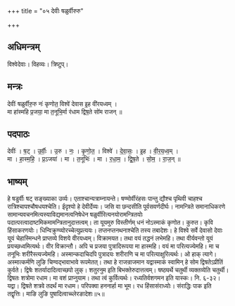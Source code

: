 +++
title = "०५ देवीः षळुर्वीरुरु"

+++
## अधिमन्त्रम्
विश्वेदेवाः। विहव्यः। त्रिष्टुप्।

## मन्त्रः
देवीः॑ षळुर्वीरु॒रु नः॑ कृणोत॒ विश्वे॑ देवास इ॒ह वी॑रयध्वम् ।  
मा हा॑स्महि प्र॒जया॒ मा त॒नूभि॒र्मा र॑धाम द्विष॒ते सो॑म राजन् ॥

## पदपाठः
देवीः॑ । ष॒ट् । उ॒र्वीः॒ । उ॒रु । नः॒ । कृ॒णो॒त॒ । विश्वे॑ । दे॒वा॒सः॒ । इ॒ह । वी॒र॒य॒ध्व॒म् ।  
मा । हा॒स्म॒हि॒ । प्र॒ऽजया॑ । मा । त॒नूभिः॑ । मा । र॒धा॒म॒ । द्वि॒ष॒ते । सो॒म॒ । रा॒ज॒न् ॥

## भाष्यम्
हे षडुर्वीः षट् सङ्ख्याका उर्व्यः। एताश्चान्यत्राम्नायन्ते। षण्मोर्वीरंहसः पान्तु द्यौश्च पृथिवी चाहश्च रात्रिश्चापश्चौषधयश्चेति। ईदृश्यो हे देवीर्देव्यः। जसि वा छन्दसीति पूर्वसवर्णदीर्घः। नामन्त्रिते समानाधिकरणे सामान्यवचनमित्यस्याविद्यमानत्वनिषेधेन षळुर्वीरित्यनयोरामन्त्रितयोः पदात्परत्वादाष्टमिकमामन्त्रितानुदात्तत्वम्। ता यूयमुरु विस्तीर्णम् धनं नोऽस्माकं कृणोत। कुरुत। कृवि हिंसाकरणयोः। धिन्विक्रुण्व्योरच्चेत्युप्रत्ययः। तप्तनप्तनथनाश्चेति तस्य तबादेशः। हे विश्वे सर्वे देवासो देवाः यूयं चेहास्मिन्धने प्राप्तव्ये विशये वीरयध्वम्। विक्रामयत। तथा वयं तद्धनं लभेमहि। तथा वीर्यवन्तो यूयं प्रयच्छध्वमित्यर्थः। वीर विक्रान्तौ। अपि च प्रजया पुत्रादिरूपया मा हास्महि। वयं मा परित्यज्येमहि। मा च तनूभिः शरीरैस्त्यज्येमहि। अस्मान्कदाचिदपि पुत्रादयः शरीराणि च मा परित्याक्षुरित्यर्थः। ओ हाक् त्यागे। अस्मात्कर्मणि लुङि चिण्वद्भावाभावे रूपमेतत्। तथा हे राजन्राजमान यद्वास्माकं स्वामिन् हे सोम द्विषतेऽप्रीतिं कुर्वते। द्विषेः शतर्यादादित्वाच्छपो लुक्। शतुरनुम इति बिभक्तेरुदात्तत्वम्। षष्ठ्यर्थे चतुर्थी व्यक्तव्येति चतुर्थी। द्विषतः शत्रोमा रधाम। मा वशं प्राप्नुयाम। तथा त्वं कुर्वित्यर्थः। रध्यतिर्वशगमन इति यास्कः। नि. ६-३२। यद्वा। द्विषते शत्रवे तदर्थं मा रधाम। परिपक्वा हननार्हा मा भूम। रध हिंसासंराध्योः। संराद्धिः पाक इति तद्वृत्तिः। माङि लुङि पुषादित्वाच्च्लेरङादेशः॥५॥